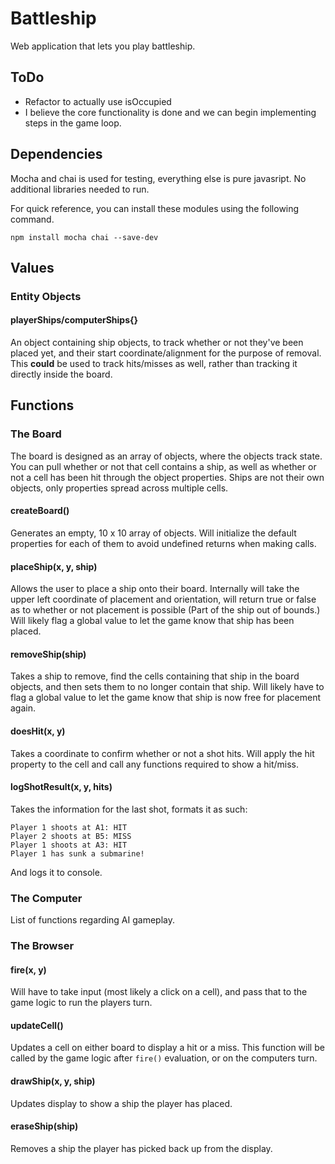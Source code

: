 # Battleship

Web application that lets you play battleship.

## ToDo

- Refactor to actually use isOccupied
- I believe the core functionality is done and we can begin implementing steps in the game loop.

## Dependencies

Mocha and chai is used for testing, everything else is pure javasript.  No additional libraries needed to run.

For quick reference, you can install these modules using the following command.

```
npm install mocha chai --save-dev
```

## Values

### Entity Objects

#### playerShips/computerShips{}

An object containing ship objects, to track whether or not they've been placed yet, and their start coordinate/alignment for the purpose of removal.
This **could** be used to track hits/misses as well, rather than tracking it directly inside the board.

## Functions

### The Board

The board is designed as an array of objects, where the objects track state.  You can pull whether or not that cell contains a ship, as well as whether or not a cell has been hit through the object properties.  Ships are not their own objects, only properties spread across multiple cells.

#### createBoard()

Generates an empty, 10 x 10 array of objects.  Will initialize the default properties for each of them to avoid undefined returns when making calls.

#### placeShip(x, y, ship)

Allows the user to place a ship onto their board.  Internally will take the upper left coordinate of placement and orientation, will return true or false as to whether or not placement is possible (Part of the ship out of bounds.)  Will likely flag a global value to let the game know that ship has been placed.

#### removeShip(ship)

Takes a ship to remove, find the cells containing that ship in the board objects, and then sets them to no longer contain that ship.  Will likely have to flag a global value to let the game know that ship is now free for placement again.

#### doesHit(x, y)

Takes a coordinate to confirm whether or not a shot hits.  Will apply the hit property to the cell and call any functions required to show a hit/miss.

#### logShotResult(x, y, hits)

Takes the information for the last shot, formats it as such:
```
Player 1 shoots at A1: HIT
Player 2 shoots at B5: MISS
Player 1 shoots at A3: HIT
Player 1 has sunk a submarine!
```
And logs it to console.

### The Computer

List of functions regarding AI gameplay.

### The Browser

#### fire(x, y)

Will have to take input (most likely a click on a cell), and pass that to the game logic to run the players turn.

#### updateCell()

Updates a cell on either board to display a hit or a miss.  This function will be called by the game logic after `fire()` evaluation, or on the computers turn.

#### drawShip(x, y, ship)

Updates display to show a ship the player has placed.

#### eraseShip(ship)

Removes a ship the player has picked back up from the display.